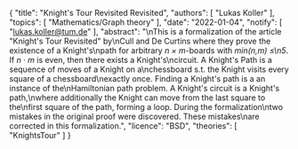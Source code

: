 {
    "title": "Knight's Tour Revisited Revisited",
    "authors": [
        "Lukas Koller"
    ],
    "topics": [
        "Mathematics/Graph theory"
    ],
    "date": "2022-01-04",
    "notify": [
        "lukas.koller@tum.de"
    ],
    "abstract": "\nThis is a formalization of the article \"Knight's Tour Revisited\" by\nCull and De Curtins where they prove the existence of a Knight's\npath for arbitrary <i>n &times; m</i>-boards with <i>min(n,m) &le;\n5</i>. If <i>n &middot; m</i> is even, then there exists a Knight's\ncircuit.  A Knight's Path is a sequence of moves of a Knight on a\nchessboard s.t. the Knight visits every square of a chessboard\nexactly once.  Finding a Knight's path is a an instance of the\nHamiltonian path problem. A Knight's circuit is a Knight's path,\nwhere additionally the Knight can move from the last square to the\nfirst square of the path, forming a loop.  During the formalization\ntwo mistakes in the original proof were discovered. These mistakes\nare corrected in this formalization.",
    "licence": "BSD",
    "theories": [
        "KnightsTour"
    ]
}